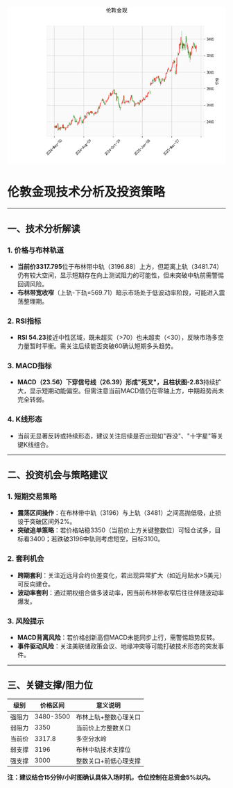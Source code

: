 ![图](SPTAUUSDOZ.png)



# 伦敦金现技术分析及投资策略

---

## 一、技术分析解读

### 1. 价格与布林轨道
- **当前价3317.795**位于布林带中轨（3196.88）上方，但距离上轨（3481.74）仍有较大空间，显示短期存在向上测试阻力的可能性，但未突破中轨前需警惕回调风险。
- **布林带宽收窄**（上轨-下轨=569.71）暗示市场处于低波动率阶段，可能进入震荡整理期。

### 2. RSI指标
- **RSI 54.23**接近中性区域，既未超买（>70）也未超卖（<30），反映市场多空力量暂时平衡。需关注后续能否突破60确认短期多头趋势。

### 3. MACD指标
- **MACD（23.56）下穿信号线（26.39）**形成"死叉"，且**柱状图-2.83**持续扩大，显示短期动能偏空。但需注意当前MACD值仍在零轴上方，中期趋势尚未完全转弱。

### 4. K线形态
- 当前无显著反转或持续形态，建议关注后续是否出现如"吞没"、"十字星"等关键K线组合。

---

## 二、投资机会与策略建议

### 1. 短期交易策略
- **震荡区间操作**：在布林带中轨（3196）与上轨（3481）之间高抛低吸，止损设于突破区间外2%。
- **突破追单策略**：若价格站稳3350（当前价上方关键整数位）可轻仓试多，目标看3400；若跌破3196中轨则考虑短空，目标3100。

### 2. 套利机会
- **跨期套利**：关注近远月合约价差变化，若出现异常扩大（如近月贴水>5美元）可反向建仓。
- **波动率套利**：通过期权组合做多波动率，因当前布林带收窄后往往伴随波动率爆发。

### 3. 风险提示
- **MACD背离风险**：若价格创新高但MACD未能同步上行，需警惕趋势反转。
- **事件驱动风险**：关注美联储政策会议、地缘冲突等可能打破技术形态的突发事件。

---

## 三、关键支撑/阻力位
| 级别    | 价格区间   | 意义说明               |
|---------|-----------|-----------------------|
| 强阻力 | 3480-3500 | 布林上轨+整数心理关口   |
| 弱阻力 | 3350      | 当前价上方整数关口      |
| 当前价 | 3317.8    | 多空分水岭             |
| 弱支撑 | 3196      | 布林中轨技术支撑位      |
| 强支撑 | 3000      | 整数关口+前低心理支撑   |

**注：建议结合15分钟/小时图确认具体入场时机，仓位控制在总资金5%以内。**